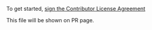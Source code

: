 To get started, <a href="https://tcnksm-clahub.herokuapp.com/agreements/tcnksm-sample/clahub">sign the Contributor License Agreement</a>

This file will be shown on PR page. 
